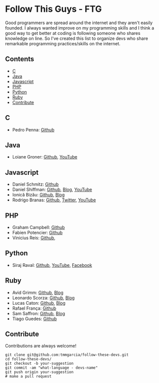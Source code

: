 # Follow This Guys - FTG
  Good programmers are spread around the internet and they aren't easily founded.
  I always wanted improve on my programming skills and I think a good way to get better at coding is following someone who shares knowledge on line. So I've created this list to organize devs who share remarkable programming practices/skills on the internet.


## Contents

- [C](#c)
- [Java](#java)
- [Javascript](#javascript)
- [PHP](#php)
- [Python](#phyton)
- [Ruby](#ruby)
- [Contribute](#contribute)

## C
- Pedro Penna: [Github](https://github.com/ppenna)

## Java
- Loiane Groner: [Github](https://github.com/loiane), [YouTube](https://www.youtube.com/user/Loianeg/about)

## Javascript
- Daniel Schmitz: [Github](https://github.com/danielschmitz)
- Daniel Shiffman: [Github](https://github.com/shiffman), [Blog](http://shiffman.net/),
    [YouTube](https://www.youtube.com/user/shiffman)
- Ionică Bizău: [Github](https://github.com/IonicaBizau), [Blog](https://ionicabizau.net/)
- Rodrigo Branas: [Github](https://github.com/rodrigobranas), [Twitter](https://twitter.com/rodrigobranas),
    [YouTube](https://www.youtube.com/rodrigobranas)

## PHP
- Graham Campbell: [Github](https://github.com/GrahamCampbell)
- Fabien Potencier: [Github](https://github.com/fabpot)
- Vinicius Reis: [Github](https://github.com/vinicius73),

## Python
- Siraj Raval: [Github](https://github.com/llSourcell), [YouTube](https://www.youtube.com/channel/UCWN3xxRkmTPmbKwht9FuE5A/), [Facebook](https://www.facebook.com/sirajologyyy)

## Ruby
- Avid Grimm: [Github](https://github.com/avdi), [Blog](http://www.virtuouscode.com/)
- Leonardo Scorza: [Github](https://github.com/leonardoscorza), [Blog](http://onebitcode.com)
- Lucas Caton: [Github](https://github.com/lucascaton), [Blog](https://www.lucascaton.com.br/)
- Rafael França: [Github](https://github.com/rafaelfranca)
- Sam Saffron: [Github](https://github.com/SamSaffron), [Blog](https://samsaffron.com/)
- Tiago  Guedes: [Github](https://github.com/tiagopog)

## Contribute
Contributions are always welcome!
```
git clone git@github.com:tmmgarcia/follow-these-devs.git
cd follow-these-devs/
git checkout -b your-suggestion
git commit -am "what-language - devs-name"
git push origin your-suggestion
# make a pull request
```
